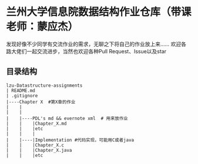 # 兰州大学信息院数据结构作业仓库（带课老师：蒙应杰）
发现好像不少同学有交流作业的需求，无聊之下将自己的作业放上来……
欢迎各路大佬们一起交流进步，当然也欢迎各种Pull Request、Issue以及star
## 目录结构
```
lzu-Datastructure-assignments
| README.md
| .gitignore
|----Chapter X  #第X章的作业
|    |
|    |
|    |----PDL's md && evernote xml  # 用来放作业
|    |    |Chapter_X.md
|    |    |etc
|    |    |
|    |----|Implementation #代码实现，可能用C或者java
|    |    |Chapter_X.c
|    |    |Chapter_X.java
|    |    |etc
```

